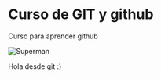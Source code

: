# Curso de GIT y github

Curso para aprender github

![Superman](https://assets.trome.pe/files/article_multimedia/uploads/2017/01/16/587d381e1f108.jpeg)

Hola desde git :)
